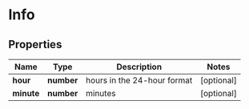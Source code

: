 # Info

## Properties

| Name | Type | Description | Notes |
|------------ | ------------- | ------------- | -------------|
**hour** | **number** | hours in the 24-hour format |[optional]|
**minute** | **number** | minutes |[optional]|